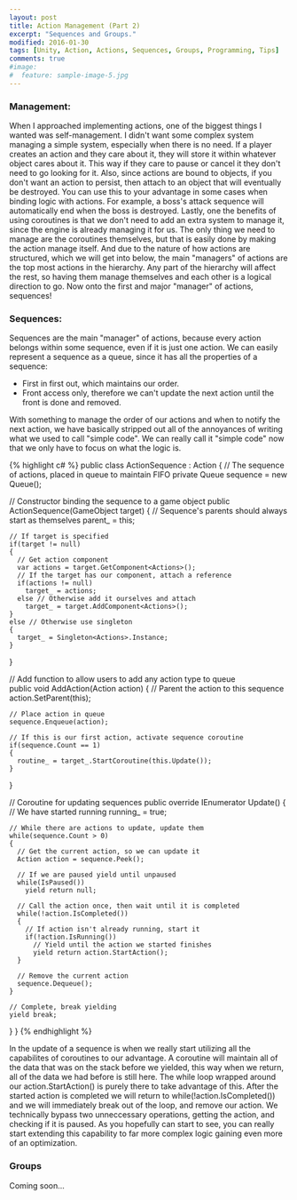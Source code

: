 ```yaml
---
layout: post
title: Action Management (Part 2)
excerpt: "Sequences and Groups."
modified: 2016-01-30
tags: [Unity, Action, Actions, Sequences, Groups, Programming, Tips]
comments: true
#image:
#  feature: sample-image-5.jpg
---
```


### Management\: ###

When I approached implementing actions, one of the biggest things I wanted was self-management. I didn't want some complex system managing a simple system, especially when there is no need. If a player creates an action and they care about it, they will store it within whatever object cares about it. This way if they care to pause or cancel it they don't need to go looking for it. Also, since actions are bound to objects, if you don't want an action to persist, then attach to an object that will eventually be destroyed. You can use this to your advantage in some cases when binding logic with actions. For example, a boss's attack sequence will automatically end when the boss is destroyed. Lastly, one the benefits of using coroutines is that we don't need to add an extra system to manage it, since the engine is already managing it for us. The only thing we need to manage are the coroutines themselves, but that is easily done by making the action manage itself. And due to the nature of how actions are structured, which we will get into below, the main "managers" of actions are the top most actions in the hierarchy. Any part of the hierarchy will affect the rest, so having them manage themselves and each other is a logical direction to go. Now onto the first and major "manager" of actions, sequences!

### Sequences\: ###

Sequences are the main "manager" of actions, because every action belongs within some sequence, even if it is just one action. We can easily represent a sequence as a queue, since it has all the properties of a sequence: 

* First in first out, which maintains our order.
* Front access only, therefore we can't update the next action until the front is done and removed.

With something to manage the order of our actions and when to notify the next action, we have basically stripped out all of the annoyances of writing what we used to call "simple code". We can really call it "simple code" now that we only have to focus on what the logic is.

{% highlight c# %}
public class ActionSequence : Action
{
  // The sequence of actions, placed in queue to maintain FIFO
  private Queue<Action> sequence = new Queue<Action>();

  // Constructor binding the sequence to a game object
  public ActionSequence(GameObject target)
  {
    // Sequence's parents should always start as themselves
    parent_ = this;

    // If target is specified
    if(target != null)
    {
      // Get action component
      var actions = target.GetComponent<Actions>();
      // If the target has our component, attach a reference
      if(actions != null)
        target_ = actions;
      else // Otherwise add it ourselves and attach
        target_ = target.AddComponent<Actions>();
    }
    else // Otherwise use singleton
    {
      target_ = Singleton<Actions>.Instance;
    }
  }

  // Add function to allow users to add any action type to queue	
  public void AddAction(Action action)
  {
    // Parent the action to this sequence
    action.SetParent(this);

    // Place action in queue
    sequence.Enqueue(action);

    // If this is our first action, activate sequence coroutine
    if(sequence.Count == 1)
    {
      routine_ = target_.StartCoroutine(this.Update());
    }
  }

  // Coroutine for updating sequences
  public override IEnumerator Update()
  {
    // We have started running
    running_ = true;

    // While there are actions to update, update them
    while(sequence.Count > 0)
    {
      // Get the current action, so we can update it
      Action action = sequence.Peek();

      // If we are paused yield until unpaused
      while(IsPaused())
        yield return null;

      // Call the action once, then wait until it is completed
      while(!action.IsCompleted())
      {	
        // If action isn't already running, start it
        if(!action.IsRunning())
          // Yield until the action we started finishes
          yield return action.StartAction();
      }

      // Remove the current action
      sequence.Dequeue();
    }

    // Complete, break yielding
    yield break;
  }
}
{% endhighlight %} 

In the update of a sequence is when we really start utilizing all the capabilites of coroutines to our advantage. A coroutine will maintain all of the data that was on the stack before we yielded, this way when we return, all of the data we had before is still here. The while loop wrapped around our action.StartAction() is purely there to take advantage of this. After the started action is completed we will return to while(!action.IsCompleted()) and we will immediately break out of the loop, and remove our action. We technically bypass two unneccessary operations, getting the action, and checking if it is paused. As you hopefully can start to see, you can really start extending this capability to far more complex logic gaining even more of an optimization.

### Groups ###

Coming soon...
